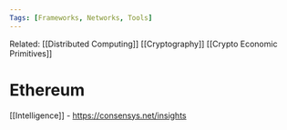 ```yaml
---
Tags: [Frameworks, Networks, Tools]
---
```

Related: [[Distributed Computing]] [[Cryptography]] [[Crypto Economic Primitives]]
# Ethereum
[[Intelligence]] - https://consensys.net/insights